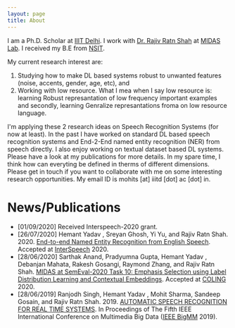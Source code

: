```yaml
---
layout: page
title: About
---
```


I am a Ph.D. Scholar at [IIIT Delhi](https://iiitd.ac.in/). I work with [Dr. Rajiv Ratn Shah](http://midas.iiitd.edu.in/team/rajiv-ratn-shah.html) at [MIDAS Lab](http://midas.iiitd.edu.in/). I received my B.E from [NSIT](http://www.nsit.ac.in/). 

My current research interest are: 

1. Studying how to make DL based systems robust to unwanted features (noise, accents, gender, age, etc), and
2. Working with low resource. What I mea when I say low resource is: learning Robust represantation of low frequency important examples and secondly, learning Genralize represantations froma on low resource language. 

I'm applying these 2 research ideas on Speech Recognition Systems (for now at least). In the past I have worked on standard DL based speech recognition systems and End-2-End named entity recognition (NER) from speech directly. I also enjoy working on textual dataset based DL systems. Please have a look at my publications for more details. In my spare time, I think how can everyting be defined in therms of different  dimensions. 
Please get in touch if you want to collaborate with me on some interesting research opportunities. My email ID is mohits [at] iiitd [dot] ac [dot] in.

# News/Publications

- [01/09/2020] Received Interspeech-2020 grant.
- [26/07/2020] Hemant Yadav , Sreyan Ghosh, Yi Yu, and Rajiv Ratn Shah. 2020. [End-to-end Named Entity Recognition from English
                Speech](https://arxiv.org/abs/2005.11184). Accepted at [InterSpeech](http://www.interspeech2020.org/) 2020. 
- [28/06/2020] Sarthak Anand, Pradyumna Gupta, Hemant Yadav , Debanjan Mahata, Rakesh Gosangi, Raymond Zhang, and Rajiv Ratn
                Shah. [MIDAS at SemEval-2020 Task 10: Emphasis Selection using Label Distribution Learning and Contextual
                Embeddings](https://drive.google.com/file/d/1sstpC23HZoR_3hEkfJn5eH8xig0VaOXd/view). Accepted at [COLING](https://coling2020.org/) 2020.
- [28/06/2019] Ranjodh Singh, Hemant Yadav , Mohit Sharma, Sandeep Gosain, and Rajiv Ratn Shah. 2019. [AUTOMATIC SPEECH
RECOGNITION FOR REAL TIME SYSTEMS](https://drive.google.com/file/d/18j58woXz5WUgkHaOO3b7byRWck5Oyzg7/view). In Proceedings of The Fifth IEEE International Conference on Multimedia
Big Data ([IEEE BigMM](http://bigmm2019.org/) 2019).